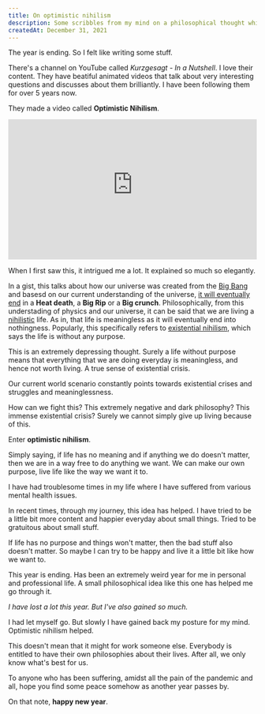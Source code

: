 ```yaml
---
title: On optimistic nihilism
description: Some scribbles from my mind on a philosophical thought while the year ends.
createdAt: December 31, 2021
---
```


The year is ending. So I felt like writing some stuff.

There's a channel on YouTube called *Kurzgesagt - In a Nutshell*. I love their content. They have beatiful animated videos that talk about very interesting questions and discusses about them brilliantly. I have been following them for over 5 years now.

They made a video called **Optimistic Nihilism**.

<div style="position:relative;padding-bottom:56.25%;"><iframe style="width:100%;height:100%;position:absolute;left:0px;top:0px;" frameborder="0" width="100%" height="100%" src="https://www.youtube-nocookie.com/embed/MBRqu0YOH14" title="YouTube video player" allow="accelerometer; autoplay; clipboard-write; encrypted-media; gyroscope; picture-in-picture" allowfullscreen></iframe>
</div>

When I first saw this, it intrigued me a lot. It explained so much so elegantly.

In a gist, this talks about how our universe was created from the [Big Bang](https://en.wikipedia.org/wiki/Big_Bang) and basesd on our current understanding of the universe, [it will eventually end](https://en.wikipedia.org/wiki/Ultimate_fate_of_the_universe#Theories_about_the_end_of_the_universe) in a **Heat death**, a **Big Rip** or a **Big crunch**. Philosophically, from this understading of physics and our universe, it can be said that we are living a [nihilistic](https://en.wikipedia.org/wiki/Nihilism) life. As in, that life is meaningless as it will eventually end into nothingness. Popularly, this specifically refers to [existential nihilism](https://en.wikipedia.org/wiki/Existential_nihilism), which says the life is without any purpose.

This is an extremely depressing thought. Surely a life without purpose means that everything that we are doing everyday is meaningless, and hence not worth living. A true sense of existential crisis.

Our current world scenario constantly points towards existential crises and struggles and meaninglessness.

How can we fight this? This extremely negative and dark philosophy? This immense existential crisis? Surely we cannot simply give up living because of this.

Enter **optimistic nihilism**.

Simply saying, if life has no meaning and if anything we do doesn't matter, then we are in a way free to do anything we want. We can make our own purpose, live life like the way we want it to.

I have had troublesome times in my life where I have suffered from various mental health issues.

In recent times, through my journey, this idea has helped. I have tried to be a little bit more content and happier everyday about small things. Tried to be gratuitous about small stuff.

If life has no purpose and things won't matter, then the bad stuff also doesn't matter. So maybe I can try to be happy and live it a little bit like how we want to.

This year is ending. Has been an extremely weird year for me in personal and professional life. A small philosophical idea like this one has helped me go through it.

*I have lost a lot this year. But I've also gained so much.*

I had let myself go. But slowly I have gained back my posture for my mind. Optimistic nihilism helped.

This doesn't mean that it might for work someone else. Everybody is entitled to have their own philosophies about their lives. After all, we only know what's best for us.

To anyone who has been suffering, amidst all the pain of the pandemic and all, hope you find some peace somehow as another year passes by.

On that note, **happy new year**.